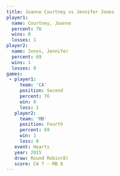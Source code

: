 ```yaml
---
title: Joanne Courtney vs Jennifer Jones
player1:                
  name: Courtney, Joanne
  percent: 76           
  wins: 0               
  losses: 1             
player2:                
  name: Jones, Jennifer 
  percent: 69           
  wins: 1               
  losses: 0             
games:
 - player1:          
     team: 'CA'      
     position: Second
     percent: 76     
     win: 0          
     loss: 1         
   player2:          
     team: 'MB'      
     position: Fourth
     percent: 69     
     win: 1          
     loss: 0         
   event: Hearts       
   year: 2015          
   draw: Round Robin(8)
   score: CA 7 - MB 8  
---
```

